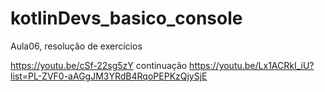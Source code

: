 # kotlinDevs_basico_console


Aula06, resolução de exercícios

https://youtu.be/cSf-22sg5zY
continuação
https://youtu.be/Lx1ACRkI_iU?list=PL-ZVF0-aAGgJM3YRdB4RqoPEPKzQjySjE
